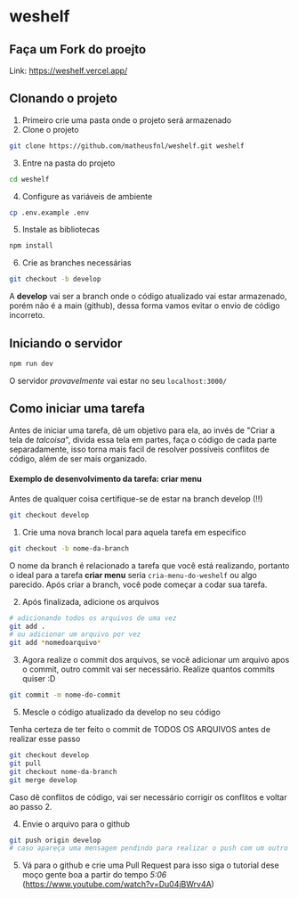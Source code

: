 # weshelf

## Faça um Fork do proejto

Link: https://weshelf.vercel.app/

## Clonando o projeto

1) Primeiro crie uma pasta onde o projeto será armazenado
2) Clone o projeto
```bash
git clone https://github.com/matheusfnl/weshelf.git weshelf
```
3) Entre na pasta do projeto
```bash
cd weshelf
```
4) Configure as variáveis de ambiente
```bash
cp .env.example .env
```
5) Instale as bibliotecas
```bash
npm install
```
6) Crie as branches necessárias
```bash
git checkout -b develop
```
A **develop** vai ser a branch onde o código atualizado vai estar armazenado, porém não é a main (github), dessa forma vamos evitar o envio de código incorreto.

 
## Iniciando o servidor
```bash
npm run dev
```
O servidor *provavelmente* vai estar no seu ```localhost:3000/```


## Como iniciar uma tarefa
Antes de iniciar uma tarefa, dê um objetivo para ela, ao invés de "Criar a tela de *talcoisa*", divida essa tela em partes, faça o código de cada parte separadamente, isso torna mais facil de resolver possíveis conflitos de código, além de ser mais organizado.

#### Exemplo de desenvolvimento da tarefa: criar menu 
Antes de qualquer coisa certifique-se de estar na branch develop (!!)
```bash
git checkout develop
```
1) Crie uma nova branch local para aquela tarefa em especifico
```bash
git checkout -b nome-da-branch
```
O nome da branch é relacionado a tarefa que você está realizando, portanto o ideal para a tarefa **criar menu** seria ```cria-menu-do-weshelf``` ou algo parecido. Após criar a branch, você pode começar a codar sua tarefa.

2) Após finalizada, adicione os arquivos
```bash
# adicionando todos os arquivos de uma vez
git add .
# ou adicionar um arquivo por vez
git add *nomedoarquivo* 
```

3) Agora realize o commit dos arquivos, se você adicionar um arquivo apos o commit, outro commit vai ser necessário. Realize quantos commits quiser :D
```bash
git commit -m nome-do-commit
```

5) Mescle o código atualizado da develop no seu código

Tenha certeza de ter feito o commit de TODOS OS ARQUIVOS antes de realizar esse passo
```bash
git checkout develop
git pull
git checkout nome-da-branch
git merge develop
```
Caso dê conflitos de código, vai ser necessário corrigir os conflitos e voltar ao passo 2.

4) Envie o arquivo para o github
```bash
git push origin develop
# caso apareça uma mensagem pendindo para realizar o push com um outro código, copie e cole o código proposto
```

5) Vá para o github e crie uma Pull Request para isso siga o tutorial dese moço gente boa a partir do tempo *5:06* (https://www.youtube.com/watch?v=Du04jBWrv4A)
